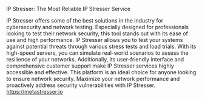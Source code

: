 IP Stresser: The Most Reliable IP Stresser Service

IP Stresser offers some of the best solutions in the industry for cybersecurity and network testing. Especially designed for professionals looking to test their network security, this tool stands out with its ease of use and high performance. IP Stresser allows you to test your systems against potential threats through various stress tests and load trials. With its high-speed servers, you can simulate real-world scenarios to assess the resilience of your networks. Additionally, its user-friendly interface and comprehensive customer support make IP Stresser services highly accessible and effective. This platform is an ideal choice for anyone looking to ensure network security. Maximize your network performance and proactively address security vulnerabilities with IP Stresser.
https://metastresser.io

